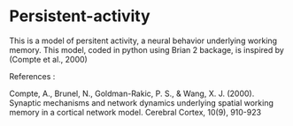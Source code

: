 # Persistent-activity
This is a model of persitent activity, a neural behavior underlying working memory.
This model, coded in python using Brian 2 backage, is inspired by (Compte et al., 2000)

References :

Compte, A., Brunel, N., Goldman-Rakic, P. S., & Wang, X. J. (2000). Synaptic mechanisms and network dynamics underlying spatial working memory in a cortical network model. Cerebral Cortex, 10(9), 910-923

